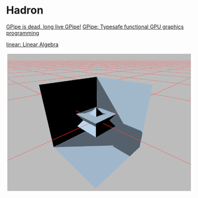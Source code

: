 Hadron
======

[GPipe is dead, long live GPipe!](http://tobbebex.blogspot.com/2015/09/gpipe-is-dead-long-live-gpipe.html)
[GPipe: Typesafe functional GPU graphics programming](http://hackage.haskell.org/package/GPipe)

[linear: Linear Algebra](http://hackage.haskell.org/package/linear)

![Screen capture](doc/current-state.png "Current state")
